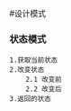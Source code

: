 #设计模式














### 状态模式
    1.获取当前状态
    2.改变状态
        2.1 改变前
        2.2 改变后
    3.返回的状态

















